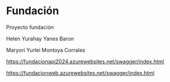 # Fundación

Proyecto fundación

Helen Yurahay Yanes Baron

Maryori Yurlei Montoya Corrales

https://fundacionapi2024.azurewebsites.net/swagger/index.html

https://fundacionweb.azurewebsites.net/swagger/index.html
